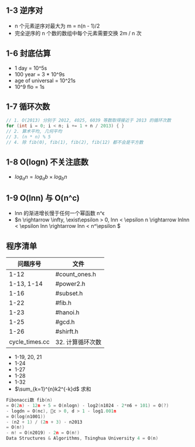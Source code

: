 ## 1-3 逆序对

- n 个元素逆序对最大为 m = n(n - 1)/2
- 完全逆序的 n 个数的数组中每个元素需要交换 2m / n 次

## 1-6 封底估算

- 1 day = 10^5s
- 100 year = 3 * 10^9s
- age of universal = 10^21s
- 10^9 flo = 1s

## 1-7 循环次数

```c++
// 1. O(2013) 分别于 2012, 4025, 6039 等数取得接近于 2013 的循环次数
for (int i = 0; i < n; i += 1 + n / 2013) { }
// 2. 算术平均, 几何平均
// 3. (n * n) % 5
// 4. 除 fib(0), fib(1), fib(2), fib(12) 都不会是平方数
```

## 1-8 O(logn) 不关注底数

- $log_{a}n = log_{a}b \times log_{b}n$

## 1-9 O(lnn) 与 O(n^c)

- lnn 的渐进增长慢于任何一个幂函数 n^ϵ
- $n \rightarrow \infty, \exist\epsilon > 0, lnn < \epsilon n \rightarrow lnlnn < \epsilon lnn \rightarrow lnn < n^\epsilon $

## 程序清单

| 问题序号           | 文件            |
|----------------|---------------|
| 1-12           | #count_ones.h |
| 1-13, 1-14     | #power2.h     |
| 1-16           | #subset.h     |
| 1-22           | #fib.h        |
| 1-23           | #hanoi.h      |
| 1-25           | #gcd.h        |
| 1-26           | #shirft.h     |
| cycle_times.cc | 32. 计算循环次数    |


- 1-19, 20, 21
- 1-24
- 1-27
- 1-28
- 1-32
- $\sum_{k=1}^{n}k2^{-k}d$ 求和
```c++
Fibonacci数 fib(n)
= O(2n) - 12n + 5 = O(nlogn) - log2(n1024 - 2*n6 + 101) = O(?)
- logdn = O(nc), c > 0, d > 1 - log1.001n
= O(log(n1001))
- (n2 + 1) / (2n + 3) - n2013
= O(n!)
- n! = O(n2019) - 2n = O(n!)
Data Structures & Algorithms, Tsinghua University 4 = O(n)
```
